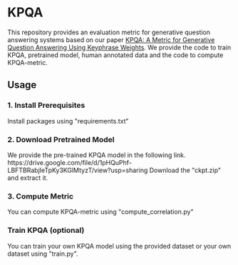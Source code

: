 # KPQA

This repository provides an evaluation metric for generative question answering systems based on our paper [KPQA: A Metric for Generative Question Answering Using Keyphrase Weights](https://arxiv.org/abs/2005.00192).
We provide the code to train KPQA, pretrained model, human annotated data and the code to compute KPQA-metric.

<h2> Usage </h2>

<h3> 1. Install Prerequisites </h3>
Install packages using "requirements.txt"

<h3> 2. Download Pretrained Model </h3>
We provide the pre-trained KPQA model in the following link. 
https://drive.google.com/file/d/1pHQuPhf-LBFTBRabjIeTpKy3KGlMtyzT/view?usp=sharing
Download the "ckpt.zip" and extract it.

<h3> 3. Compute Metric </h3>
You can compute KPQA-metric using "compute_correlation.py"

<h3> Train KPQA (optional) </h3>
You can train your own KPQA model using the provided dataset or your own dataset using "train.py".
